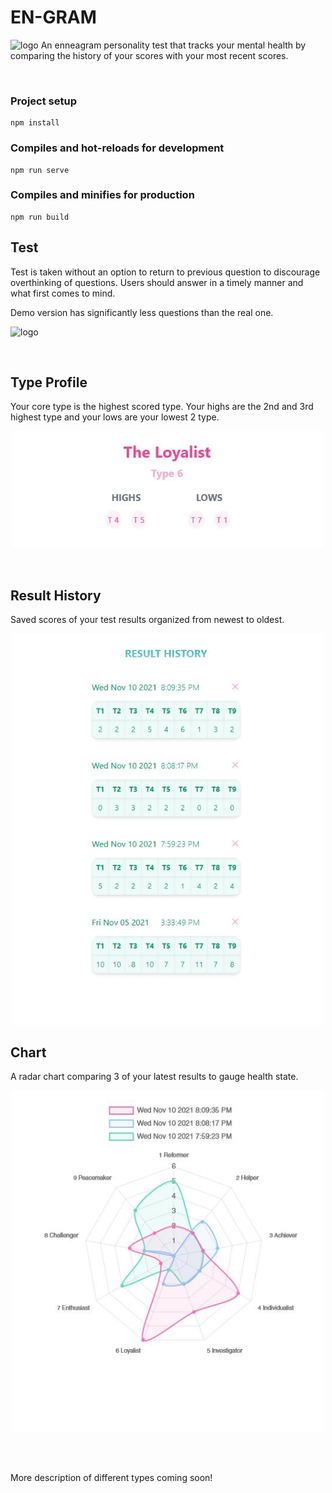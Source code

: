 # EN-GRAM

![logo](../vue/readme/homepage.png)
An enneagram personality test that tracks your mental health by comparing the history of your scores with your most recent scores.

<br/>

### Project setup

```
npm install
```

### Compiles and hot-reloads for development

```
npm run serve
```

### Compiles and minifies for production

```
npm run build
```

## Test

<p>Test is taken without an option to return to previous question to discourage overthinking of questions. Users should answer in a timely manner and what first comes to mind.</P>
<p>Demo version has significantly less questions than the real one.</p>

![logo](../vue/readme/homepage.png)



<br/>

## Type Profile

<p>Your core type is the highest scored type.  Your highs are the 2nd and 3rd highest type and your lows are your lowest 2 type.</p>
<p align="center">
  <img src="readme/breakdown.JPG" width="500"/>
</p>
<br/>

## Result History

<p>Saved scores of your test results organized from newest to oldest.</P>
<p align="center">
  <img src="readme/history.JPG" width="500"/>
</p?
<br/>

## Chart

<p>A radar chart comparing 3 of your latest results to gauge health state.</P>
<p align="center">
  <img src="readme/chart.JPG" width="500"/>
</p>
<br/>

<br/>
<p>More description of different types coming soon!</p>
